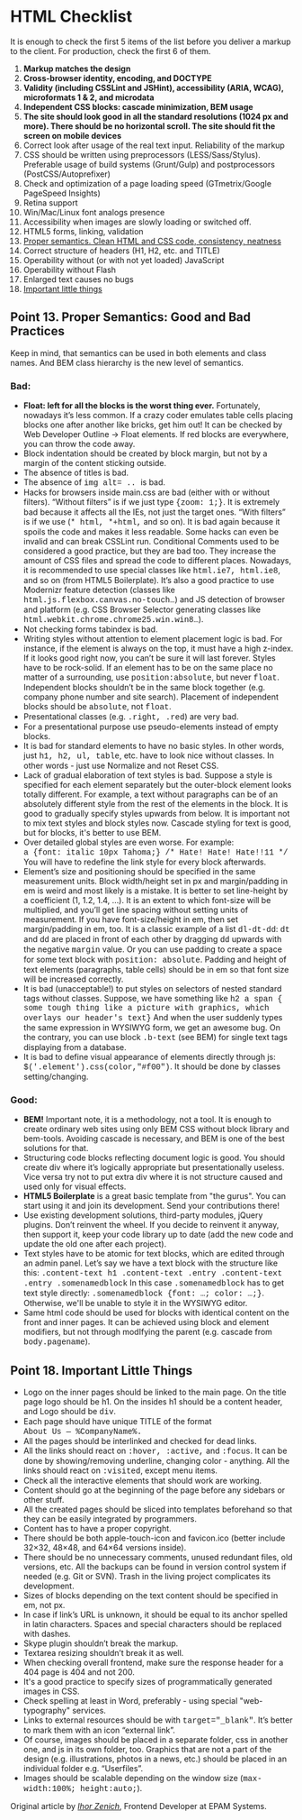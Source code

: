 <h1>HTML Checklist </h1>

<div>It is enough to check the first 5 items of the list before you deliver a markup to the client. For production, check the first 6 of them.</div>
<div>
<ol>
<li><b>Markup matches the design</b></li>
<li><b>Cross-browser identity, encoding, and DOCTYPE</b></li>
<li><b>Validity (including CSSLint and JSHint), accessibility (ARIA, WCAG), microformats 1 & 2, and microdata</b></li>
<li><b>Independent CSS blocks: cascade minimization, BEM usage</b></li>
<li><b>The site should look good in all the standard resolutions (1024 px and more). There should be no horizontal scroll. The site should fit the screen on mobile devices</b></li>
<li>Correct look after usage of the real text input. Reliability of the markup</li>
<li>CSS should be written using preprocessors (LESS/Sass/Stylus). Preferable usage of build systems (Grunt/Gulp) and postprocessors (PostCSS/Autoprefixer)</li>
<li>Check and optimization of a page loading speed (GTmetrix/Google PageSpeed Insights)</li>
<li>Retina support</li>
<li>Win/Mac/Linux font analogs presence</li>
<li>Accessibility when images are slowly loading or switched off.</li>
<li>HTML5 forms, linking, validation</li>
<li><a href="https://icons8.com/2016/01/27/html-checklist#point13">Proper semantics. Clean HTML and CSS code, consistency, neatness</a></li>
<li>Correct structure of headers (H1, H2, etc. and TITLE)</li>
<li>Operability without (or with not yet loaded) JavaScript</li>
<li>Operability without Flash</li>
<li>Enlarged text causes no bugs</li>
<li><a href="https://icons8.com/2016/01/27/html-checklist#point18">Important little things</a></li>
</ol>
</div>
<a name="point13"></a>
<div><h2>Point 13. Proper Semantics: Good and Bad Practices</h2>
Keep in mind, that semantics can be used in both elements and class names. And BEM class hierarchy is the new level of semantics.

<div><h3>Bad:</h3> 
<ul class="contentListUl">
<li><b>Float: left for all the blocks is the worst thing ever.</b> Fortunately, nowadays it’s less common. If a crazy coder emulates table cells placing blocks one after another like bricks, get him out! It can be checked by Web&nbsp;Developer&nbsp;Outline&nbsp;→&nbsp;Float&nbsp;elements. If red blocks are everywhere, you can throw the code away.</li>
<li>Block indentation should be created by block margin, but not by a margin of the content sticking outside.</li>
<li>The absence of titles is bad. </li>
<li>The absence of <font face="Courier New", "Lucida Console", monospace>img alt= .. </font> is bad. </li>
<li>Hacks for browsers inside main.css are bad (either with or without filters). “Without filters” is if we just type <font face="Courier New", "Lucida Console", monospace>{zoom: 1;}</font>. It is extremely bad because it affects all the IEs, not just the target ones. “With filters” is if we use (<font face="Courier New", "Lucida Console", monospace>* html, *+html,</font> and so on). It is bad again because it spoils the code and makes it less readable. Some hacks can even be invalid and can break CSSLint run. Conditional Comments used to be considered a good practice, but they are bad too. They increase the amount of CSS files and spread the code to different places. Nowadays, it is recommended to use special classes like <font face="Courier New", "Lucida Console", monospace>html.ie7, html.ie8</font>, and so on (from HTML5 Boilerplate). It’s also a good practice to use Modernizr feature detection (classes like <font face="Courier New", "Lucida Console", monospace>html.js.flexbox.canvas.no-touch…</font>) and JS detection of browser and platform (e.g. CSS Browser Selector generating classes like <font face="Courier New", "Lucida Console", monospace>html.webkit.chrome.chrome25.win.win8…</font>).</li>
<li>Not checking forms tabindex is bad.</li>
<li>Writing styles without attention to element placement logic is bad. For instance, if the element is always on the top, it must have a high z-index. If it looks good right now, you can’t be sure it will last forever. Styles have to be rock-solid. If an element has to be on the same place no matter of a surrounding, use <font face="Courier New", "Lucida Console", monospace>position:absolute</font>, but never <font face="Courier New", "Lucida Console", monospace>float</font>. Independent blocks shouldn’t be in the same block together (e.g. company phone number and site search). Placement of independent blocks should be <font face="Courier New", "Lucida Console", monospace>absolute</font>, not <font face="Courier New", "Lucida Console", monospace>float</font>. </li>
<li>Presentational classes (e.g. <font face="Courier New", "Lucida Console", monospace>.right, .red</font>) are very bad.</li>
<li>For a presentational purpose use pseudo-elements instead of empty blocks.</li>
<li>It is bad for standard elements to have no basic styles. In other words, just <font face="Courier New", "Lucida Console", monospace>h1, h2, ul, table</font>, etc. have to look nice without classes. In other words - just use Normalize and not Reset CSS.</li>
<li>Lack of gradual elaboration of text styles is bad. Suppose a style is specified for each element separately but the outer-block element looks totally different. For example, a text without paragraphs can be of an absolutely different style from the rest of the elements in the block. It is good to gradually specify styles upwards from below. It is important not to mix text styles and block styles now. Cascade styling for text is good, but for blocks, it's better to use BEM. </li>
<li>Over detailed global styles are even worse. For example: <br><font face="Courier New", "Lucida Console", monospace>a {font: italic 10px Tahoma;} /* Hate! Hate! Hate!!11 */</font> <br>You will have to redefine the link style for every block afterwards.</li>
<li>Element’s size and positioning should be specified in the same measurement units. Block width/height set in px and margin/padding in em is weird and most likely is a mistake. It is better to set line-height by a coefficient (1, 1.2, 1.4, …). It is an extent to which font-size will be multiplied, and you’ll get line spacing without setting units of measurement. If you have font-size/height in em, then set margin/padding in em, too. It is a classic example of a list <font face="Courier New", "Lucida Console", monospace>dl-dt-dd</font>: <font face="Courier New", "Lucida Console", monospace>dt</font> and <font face="Courier New", "Lucida Console", monospace>dd</font> are placed in front of each other by dragging <font face="Courier New", "Lucida Console", monospace>dd</font> upwards with the negative <font face="Courier New", "Lucida Console", monospace>margin</font> value. Or you can use padding to create a space for some text block with <font face="Courier New", "Lucida Console", monospace>position: absolute</font>. Padding and height of text elements (paragraphs, table cells) should be in em so that font size will be increased correctly.</li>
<li>It is bad (unacceptable!) to put styles on selectors of nested standard tags without classes. Suppose, we have something like 
<font face="Courier New", "Lucida Console", monospace>h2 a span { some tough thing like a picture with graphics, which overlays our header's text}</font> 
And when the user suddenly types the same expression in WYSIWYG form, we get an awesome bug. On the contrary, you can use block <font face="Courier New", "Lucida Console", monospace>.b-text</font> (see BEM) for single text tags displaying from a database. </li>
<li>It is bad to define visual appearance of elements directly through js: <font face="Courier New", "Lucida Console", monospace>$('.element').css(color,"#f00")</font>. It should be done by classes setting/changing.</li>
</ul></div>

<div><h3>Good:</h3>
<ul class="contentListUl">
<li><b>BEM!</b> Important note, it is a methodology, not a tool. It is enough to create ordinary web sites using only BEM CSS without block library and bem-tools. Avoiding cascade is necessary, and BEM is one of the best solutions for that.</li>
<li>Structuring code blocks reflecting document logic is good. You should create div where it’s logically appropriate but presentationally useless. Vice versa try not to put extra div where it is not structure caused and used only for visual effects.</li>
<li><b>HTML5 Boilerplate</b> is a great basic template from "the gurus". You can start using it and join its development. Send your contributions there!</li>
<li>Use existing development solutions, third-party modules, jQuery plugins. Don’t reinvent the wheel. If you decide to reinvent it anyway, then support it, keep your code library up to date (add the new code and update the old one after each project).</li>
<li>Text styles have to be atomic for text blocks, which are edited through an admin panel. Let’s say we have a text block with the structure like this:
<font face="Courier New", "Lucida Console", monospace>.content-text h1
.content-text .entry
.content-text .entry .somenamedblock</font>
In this case <font face="Courier New", "Lucida Console", monospace>.somenamedblock</font> has to get text style directly: <font face="Courier New", "Lucida Console", monospace>.somenamedblock {font: …; color: …;}</font>. Otherwise, we'll be unable to style it in the WYSIWYG editor.</li>
<li>Same html code should be used for blocks with identical content on the front and inner pages. It can be achieved using block and element modifiers, but not through modIfying the parent (e.g. cascade from <font face="Courier New", "Lucida Console", monospace>body.pagename</font>).</li>
</ul></div>
</div>
<a name="point18"></a>
<div><h2>Point 18. Important Little Things</h2>
<ul class="contentListUl">
<li>Logo on the inner pages should be linked to the main page. On the title page logo should be h1. On the insides h1 should be a content header, and Logo should be <font face="Courier New", "Lucida Console", monospace>div</font>.</li>
<li>Each page should have unique TITLE of the format <br><font face="Courier New", "Lucida Console", monospace>About Us — %CompanyName%.</font></li>
<li>All the pages should be interlinked and checked for dead links.</li>
<li>All the links should react on <font face="Courier New", "Lucida Console", monospace>:hover, :active,</font> and <font face="Courier New", "Lucida Console", monospace>:focus</font>. It can be done by showing/removing underline, changing color - anything. All the links should react on <font face="Courier New", "Lucida Console", monospace>:visited</font>, except menu items.</li>
<li>Check all the interactive elements that should work are working.</li>
<li>Content should go at the beginning of the page before any sidebars or other stuff.</li>
<li>All the created pages should be sliced into templates beforehand so that they can be easily integrated by programmers.</li>
<li>Content has to have a proper copyright.</li>
<li>There should be both apple-touch-icon and favicon.ico (better include 32×32, 48×48, and 64×64 versions inside).</li>
<li>There should be no unnecessary comments, unused redundant files, old versions, etc. All the backups can be found in version control system if needed (e.g. Git or SVN). Trash in the living project complicates its development.</li>
<li>Sizes of blocks depending on the text content should be specified in em, not px.</li>
<li>In case if link’s URL is unknown, it should be equal to its anchor spelled in latin characters. Spaces and special characters should be replaced with dashes.</li>
<li>Skype plugin shouldn’t break the markup.</li>
<li>Textarea resizing shouldn’t break it as well.</li>
<li>When checking overall frontend, make sure the response header for a 404 page is 404 and not 200.</li>
<li>It's a good practice to specify sizes of programmatically generated images in CSS.</li>
<li>Check spelling at least in Word, preferably - using special "web-typography" services.</li>
<li>Links to external resources should be with <font face="Courier New", "Lucida Console", monospace>target="_blank"</font>. It’s better to mark them with an icon “external link”.</li>
<li>Of course, images should be placed in a separate folder, css in another one, and js in its own folder, too. Graphics that are not a part of the design (e.g. illustrations, photos in a news, etc.) should be placed in an individual folder e.g. “Userfiles”.</li>
<li>Images should be scalable depending on the window size (<font face="Courier New", "Lucida Console", monospace>max-width:100%; height:auto;</font>).</li>
</ul></div>

<div>Original article by<i> <a href="https://github.com/ihorzenich/html5checklist">Ihor Zenich</a></i>, Frontend Developer at EPAM Systems. </div>
